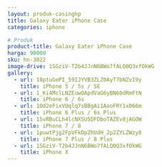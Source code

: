 ```yaml
---
layout: produk-casinghp
title: Galaxy Eater iPhone Case
categories: iphone

# Produk
product-title: Galaxy Eater iPhone Case
harga: 90000
sku: hn-3022
image-drive: 1SGziV-T2b4JJnN6BWo7fALQ0Q3xfOkWG
gallery:
  - url: 18ptuGePI_59IJYVB3ZLZ0AyT7bNZvI9y
    title: iPhone 5 / 5s / SE
  - url: 1_Ki4MclLNZEuwOApdVaG6yBN60dRmFtN
    title: iPhone 6 / 6s
  - url: 1Od2eFixVUqlq7sBBgAi1AooFRY1x066m
    title: iPhone 6 Plus / 6s Plus
  - url: 15vRBuCLh4lcNXSU5DFDboTAZEv8jAGOW
    title: iPhone 7 / 8
  - url: 1puwtPjg2FpVFkDpZhUdH_2p2ZYLZWzy8
    title: iPhone 7 Plus / 8 Plus
  - url: 1SGziV-T2b4JJnN6BWo7fALQ0Q3xfOkWG
    title: iPhone X
---
```

